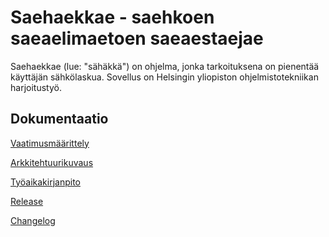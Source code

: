 # Saehaekkae - saehkoen saeaelimaetoen saeaestaejae

Saehaekkae (lue: "sähäkkä") on ohjelma, jonka tarkoituksena on pienentää
käyttäjän sähkölaskua. Sovellus on Helsingin yliopiston ohjelmistotekniikan
harjoitustyö.

## Dokumentaatio

[Vaatimusmäärittely](dokumentaatio/vaatimusmaarittely.md)

[Arkkitehtuurikuvaus](dokumentaatio/arkkitehtuuri.md)

[Työaikakirjanpito](dokumentaatio/tuntikirjanpito.md)

[Release](releases/tag/viikko5)

[Changelog](dokumentaatio/changelog.md)
